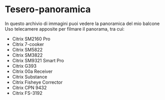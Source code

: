 # Tesero-panoramica
In questo archivio di immagini puoi vedere la panoramica del mio balcone
Uso telecamere apposite per filmare il panorama, tra cui: 

- Citrix SM2160 Pro
- Citrix 7-cooker
- Citrix SM5822
- Citrix SM3822
- Citrix SM9321 Smart Pro
- Citrix G393
- Citrix 00a Receiver
- Citrix Substance
- Citrix Fisheye Corrector
- Citrix CPN 9432
- Citrix FS-3192
